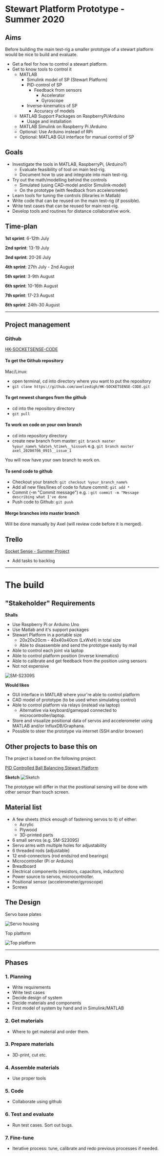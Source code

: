 # Stewart Platform Prototype - Summer 2020
## Aims
Before building the main test-rig a smaller prototype of a stewart platform 
would be nice to build and evaluate. 

- Get a feel for how to control a stewart platform. 
- Get to know tools to control it 
  - MATLAB
    - Simulink model of SP (Stewart Platform)
    - PID-control of SP
      - Feedback from sensors
        - Accelerator
        - Gyroscope
    - Inverse-kinematics of SP
      - Accuracy of models
  - MATLAB Support Packages on RaspberryPi/Arduino
    - Usage and installation
  - MATLAB Simulink on Raspberry Pi /Arduino
  - Optional: Use Arduino instead of RPi
  - Optional: MATLAB GUI interface for manual control of SP 

## Goals
- Investigate the tools in MATLAB, RaspberryPi, (Arduino?)
  - Evaluate feasibility of tool on main test-rig.
  - Document how to use and integrate into main test-rig.
- Try out the math/modelling behind the controls
  - Simulated (using CAD-model and/or Simulink-model)
  - On the prototype (with feedback from accelerometer)
- Learn tools for tuning the controls (libraries in Matlab)
- Write code that can be reused on the main test-rig (if possible). 
- Write test cases that can be reused for main rest-rig.
- Develop tools and routines for distance collaborative work.

## Time-plan
**1st sprint**: 6-12th July

**2nd sprint**: 13-19 July

**3nd sprint**: 20-26 July

**4th sprint**: 27th July - 2nd August  

**5th sprint**: 3-9th August

**6th sprint**: 10-16th August

**7th sprint**: 17-23 August

**8th sprint**: 24th-30 August

---

## Project management
### Github
[HK-SOCKETSENSE-CODE](https://github.com/axelzedigh/HK-SOCKETSENSE-CODE)

#### To get the Github repository
Mac/Linux:
- open terminal, cd into directory where you want to put the repository
- `git clone https://github.com/axelzedigh/HK-SOCKETSENSE-CODE.git`

#### To get newest changes from the github
- cd into the repository directory
- `git pull`

#### To work on code on your own branch
- cd into repository directory
- create new branch from master: 
`git branch master %your_name%_%date%_%time%__%issue%`
e.g. `git branch master axel_20200706_0915__issue_1`

You will now have your own branch to work on.

#### To send code to github
- Checkout your branch: `git checkout %your_branch_name%`
- Add all new files/lines of code to future commit: `git add *`
- Commit (-m "Commit message") e.g. : 
`git commit -m "Message describing what I've done`
- Push code to Github: `git push`

#### Merge branches into master branch
Will be done manually by Axel (will review code before it is merged).

## Trello
[Socket Sense - Summer Project](https://trello.com/b/BjVz1o03/socket-sense-summer-project)

- Add tasks to backlog

---

# The build
## "Stakeholder" Requirements
**Shalls**
- Use Raspberry Pi or Arduino Uno
- Use Matlab and it's support packages
- Stewart Platform in a portable size
  - 20x20x20cm - 40x40x40cm (LxWxH) in total size
  - Able to disassemble and send the prototype easily by mail
- Able to control each joint via laptop
- Able to control platform position (inverse kinematics)
- Able to calibrate and get feedback from the position using sensors
- Not not expensive

![SM-S2309S](https://www.rhydolabz.com/images/MOT2263.jpg)

**Would likes**
- GUI interface in MATLAB where your're able to control platform 
- CAD model of prototype (to be used when simulating control)
- Able to control platform via relays (instead via laptop)
  - Alternative via keyboard/gamepad connected to microcontroller/laptop.
- Store and visualize positional data of servos and accelerometer using 
MATLAB and/or InfluxDB/Graphana.
- Possible to steer the prototype via internet (SSH and/or browser)

## Other projects to base this on
The project is based on the following project:

[PID Controlled Ball Balancing Stewart Platform](https://www.instructables.com/id/PID-Controlled-Ball-Balancing-Stewart-Platform/)

**Sketch**
![Sketch](https://cdn.instructables.com/F1M/ZZXL/JEIUZLXB/F1MZZXLJEIUZLXB.LARGE.jpg)

The prototype will differ in that the positional sensing will be done with
other sensor than touch screen.

## Material list
- A few sheets (thick enough of fastening servos to it) of either:
  - Acrylic
  - Plywood
  - 3D-printed parts
- 6 small servos (e.g. SM-S2309S)
- Servo arms with multiple holes for adjustability
- 6 threaded rods (adjustable)
- 12 end-connectors (rod ends/rod end bearings)
- Microcontroller (Pi or Arduino)
- Breadboard
- Electrical components (resistors, capacitors, inductors)
- Power source to servos, microcontroller.
- Positional sensor (accelerometer/gyroscope)
- Screws

## The Design
Servo base plates

![Servo housing](https://cdn.instructables.com/F73/OFWK/JEIUZNJ7/F73OFWKJEIUZNJ7.LARGE.jpg)

Top platform

![Top platform](https://cdn.instructables.com/F03/FTR0/JEIUZNV5/F03FTR0JEIUZNV5.LARGE.jpg)

---

## Phases
### 1. Planning
- Write requirements
- Write test cases
- Decide design of system
- Decide materials and components
- First model of system by hand and in Simulink/MATLAB

### 2. Get materials
- Where to get material and order them.

### 3. Prepare materials
- 3D-print, cut etc.

### 4. Assemble materials
- Use proper tools

### 5. Code
- Collaborate using github

### 6. Test and evaluate
- Run test cases. Sort out bugs.

### 7. Fine-tune
- Iterative process: tune, calibrate and redo previous processes if needed.
